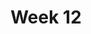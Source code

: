 ---
title: Week 12
days:
  - date: 2024-11-11
    events:
      "**No Lecture**{: .label .label-purple} **Veterans Day**":
    
  - date: 2024-11-13
    events:
      "**Lecture 30**{: .label .label-lec} The Chi-square Test for Two-way Tables ":
        "Ch. 22"
      "**Lab 10**{: .label .label-lab} Chi-Squared Testing (Due Nov 15th)":
      "**Homework 10**{: .label .label-hw}": 
      
  - date: 2024-11-15
    events:
      "**Lecture 31**{: .label .label-lec} Permutation Tests ":
---